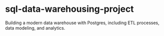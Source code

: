 # sql-data-warehousing-project
Building a modern data warehouse with Postgres, including ETL processes, data modeling, and analytics. 
